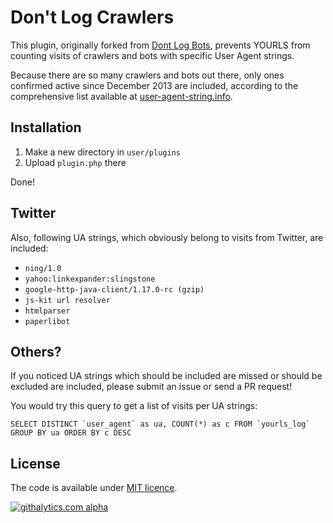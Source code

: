 # Don't Log Crawlers

This plugin, originally forked from [Dont Log Bots](https://github.com/YOURLS/YOURLS/wiki/Plugin-%3D-Dont-Log-Bots), prevents YOURLS from counting visits of crawlers and bots with specific User Agent strings.

Because there are so many crawlers and bots out there, only ones confirmed active since December 2013 are included, according to the comprehensive list available at [user-agent-string.info](http://user-agent-string.info/list-of-ua/bots).

## Installation

1. Make a new directory in ``user/plugins``
2. Upload ``plugin.php`` there

Done!

## Twitter

Also, following UA strings, which obviously belong to visits from Twitter, are included:

* ``ning/1.0``
* ``yahoo:linkexpander:slingstone``
* ``google-http-java-client/1.17.0-rc (gzip)``
* ``js-kit url resolver``
* ``htmlparser``
* ``paperlibot``

## Others?

If you noticed UA strings which should be included are missed or should be excluded are included, please submit an issue or send a PR request!

You would try this query to get a list of visits per UA strings:
````
SELECT DISTINCT `user_agent` as ua, COUNT(*) as c FROM `yourls_log` GROUP BY ua ORDER BY c DESC
````

## License

The code is available under [MIT licence](http://revolunet.mit-license.org/).


[![githalytics.com alpha](https://cruel-carlota.pagodabox.com/70757afe48c17be20fb1ecd375d98897 "githalytics.com")](http://githalytics.com/luixxiul/dont-log-crawlers)
